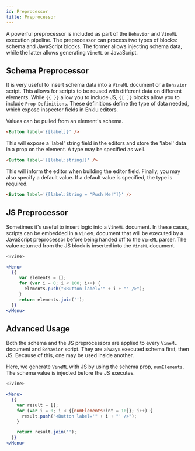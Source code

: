 ```yaml
---
id: Preprocessor
title: Preprocessor
---
```


A powerful preprocessor is included as part of the `Behavior` and `VineML` execution pipeline. The preprocessor can process two types of blocks: schema and JavaScript blocks. The former allows injecting schema data, while the latter allows generating `VineML` or JavaScript.

## Schema Preprocessor

It is very useful to insert schema data into a `VineML` document or a `Behavior` script. This allows for scripts to be reused with different data on different elements. While `{{ }}` allow you to include JS, `{[ ]}` blocks allow you to include `Prop Definitions`. These definitions define the type of data needed, which expose inspector fields in Enklu editors.

Values can be pulled from an element's schema.

```html
<Button label='{[label]}' />
```

This will expose a 'label' string field in the editors and store the 'label' data in a prop on the element. A type may be specified as well.

```html
<Button label='{[label:string]}' />
```

This will inform the editor when building the editor field. Finally, you may also specify a default value. If a default value is specified, the type is required.

```html
<Button label='{[label:String = "Push Me!"]}' />
```


## JS Preprocessor

Sometimes it's useful to insert logic into a `VineML` document. In these cases, scripts can be embedded in a `VineML` document that will be executed by a JavaScript preprocessor before being handed off to the `VineML` parser. The value returned from the JS block is inserted into the `VineML` document.

<!--- {% raw %} -->

```jsx
<?Vine>

<Menu>
  {{
     var elements = [];
     for (var i = 0; i < 100; i++) {
       elements.push("<Button label='" + i + "' />");
     }
     return elements.join('');
  }}
</Menu>
```

<!--- {% endraw %} -->

## Advanced Usage

Both the schema and the JS preprocessors are applied to every `VineML` document and `Behavior` script. They are always executed schema first, then JS. Because of this, one may be used inside another.

Here, we generate `VineML` with JS by using the schema prop, `numElements`. The schema value is injected before the JS executes.

<!--- {% raw %} -->

```jsx
<?Vine>

<Menu>
  {{
    var result = [];
    for (var i = 0; i < {[numElements:int = 10]}; i++) {
      result.push("<Button label='" + i + "' />");
    }

    return result.join('');
  }}
</Menu>
```

<!--- {% endraw %} -->
